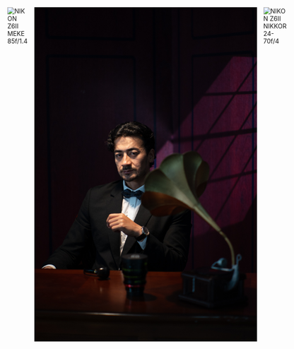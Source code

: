 
 <div style="display: flex; gap: 15px;">
  <img src="static/assets/img/DSC_0281.jpg" style="width: 1000px; height: auto;" alt="NIKON Z6II MEKE 85f/1.4">
  <img src="static/assets/img/DSC_0285.jpg" style="width: 1000px; height: auto;" alt="NIKON Z6II MEKE 55f/1.4">
  <img src="static/assets/img/DSC_0287.jpg" style="width: 1000px; height: auto;" alt="NIKON Z6II NIKKOR 24-70f/4">
 </div>

